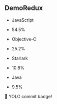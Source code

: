 ## DemoRedux

* JavaScript
* 54.5%
 
* Objective-C
* 25.2%
 
* Starlark
* 10.8%
 
* Java
* 9.5%


🧠 YOLO commit badge!
